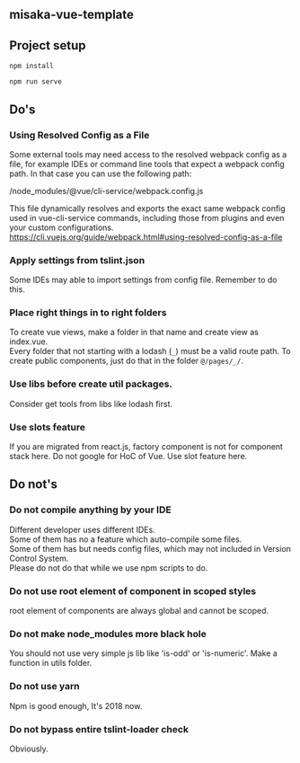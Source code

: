 ## misaka-vue-template

## Project setup
```
npm install
```

```
npm run serve
```

## Do's
### Using Resolved Config as a File
Some external tools may need access to the resolved webpack config as a file, for example IDEs or command line tools that expect a webpack config path. In that case you can use the following path:

<projectRoot>/node_modules/@vue/cli-service/webpack.config.js

This file dynamically resolves and exports the exact same webpack config used in vue-cli-service commands, including those from plugins and even your custom configurations.
https://cli.vuejs.org/guide/webpack.html#using-resolved-config-as-a-file

### Apply settings from tslint.json
Some IDEs may able to import settings from config file. Remember to do this.

### Place right things in to right folders
To create vue views, make a folder in that name and create view as index.vue.  
Every folder that not starting with a lodash (```_```) must be a valid route path.
To create public components, just do that in the folder ```@/pages/_/```.

### Use libs before create util packages.
Consider get tools from libs like lodash first.

### Use slots feature
If you are migrated from react.js, factory component is not for component stack here.
Do not google for HoC of Vue. Use slot feature here.

## Do not's
### Do not compile anything by your IDE
Different developer uses different IDEs.  
Some of them has no a feature which auto-compile some files.  
Some of them has but needs config files, which
may not included in Version Control System.  
Please do not do that while we use npm scripts to do.

### Do not use root element of component in scoped styles
root element of components are always global and cannot be scoped.

### Do not make node_modules more black hole
You should not use very simple js lib like 'is-odd' or 'is-numeric'. Make a function in utils folder.

### Do not use yarn
Npm is good enough, It's 2018 now.

### Do not bypass entire tslint-loader check
Obviously.
